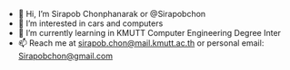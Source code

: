 - 👋 Hi, I’m Sirapob Chonphanarak or @Sirapobchon
- 👀 I’m interested in cars and computers
- 🌱 I’m currently learning in KMUTT Computer Engineering Degree Inter
- 📫 Reach me at sirapob.chon@mail.kmutt.ac.th or personal email: Sirapobchon@gmail.com

<!---
Sirapobchon/Sirapobchon is a ✨ special ✨ repository because its `README.md` (this file) appears on your GitHub profile.
You can click the Preview link to take a look at your changes.
--->
